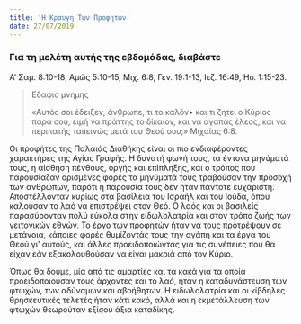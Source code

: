 ```yaml
---
title: 'Η Κραυγη Των Προφητων'
date: 27/07/2019
---
```


### Για τη μελέτη αυτής της εβδομάδας, διαβάστε
Α’ Σαμ. 8:10-18, Αμώς 5:10-15, Μιχ. 6:8, Γεν. 19:1-13, Ιεζ. 16:49, Ησ. 1:15-23.

> <p>Εδαφιο μνημης</p>
> «Αυτός σοι έδειξεν, άνθρωπε, τι το καλόν• και τι ζητεί ο Κύριος παρά σου, ειμή να πράττης το δίκαιον, και να αγαπάς έλεος, και να περιπατής ταπεινώς μετά του Θεού σου;» Μιχαίας 6:8. 

Οι προφήτες της Παλαιάς Διαθήκης είναι οι πιο ενδιαφέροντες χαρακτήρες της Αγίας Γραφής. Η δυνατή φωνή τους, τα έντονα μηνύματά τους, η αίσθηση πένθους, οργής και επίπληξης, και ο τρόπος που παρουσίαζαν ορισμένες φορές τα μηνύματά τους τραβούσαν την προσοχή των ανθρώπων, παρότι η παρουσία τους δεν ήταν πάντοτε ευχάριστη. Αποστέλλονταν κυρίως στα βασίλεια του Ισραήλ και του Ιούδα, όπου καλούσαν το λαό να επιστρέψει στον Θεό. Ο λαός και οι βασιλείς παρασύρονταν πολύ εύκολα στην ειδωλολατρία και στον τρόπο ζωής των γειτονικών εθνών. Το έργο των προφητών ήταν να τους προτρέψουν σε μετάνοια, κάποιες φορές θυμίζοντάς τους την αγάπη και τα έργα του Θεού γι’ αυτούς, και άλλες προειδοποιώντας για τις συνέπειες που θα είχαν εάν εξακολουθούσαν να είναι μακριά από τον Κύριο.

Όπως θα δούμε, μία από τις αμαρτίες και τα κακά για τα οποία προειδοποιούσαν τους άρχοντες και το λαό, ήταν η καταδυνάστευση των φτωχών, των αδύναμων και αβοήθητων. Η ειδωλολατρία και οι κίβδηλες θρησκευτικές τελετές ήταν κάτι κακό, αλλά και η εκμετάλλευση των φτωχών θεωρούταν εξίσου άξια καταδίκης.